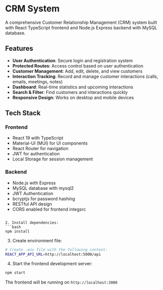 # CRM System

A comprehensive Customer Relationship Management (CRM) system built with React TypeScript frontend and Node.js Express backend with MySQL database.

## Features

- **User Authentication**: Secure login and registration system
- **Protected Routes**: Access control based on user authentication
- **Customer Management**: Add, edit, delete, and view customers
- **Interaction Tracking**: Record and manage customer interactions (calls, emails, meetings, notes)
- **Dashboard**: Real-time statistics and upcoming interactions
- **Search & Filter**: Find customers and interactions quickly
- **Responsive Design**: Works on desktop and mobile devices

## Tech Stack

### Frontend
- React 19 with TypeScript
- Material-UI (MUI) for UI components
- React Router for navigation
- JWT for authentication
- Local Storage for session management

### Backend
- Node.js with Express
- MySQL database with mysql2
- JWT Authentication
- bcryptjs for password hashing
- RESTful API design
- CORS enabled for frontend integsrc
```

2. Install dependencies:
```bash
npm install
```

3. Create environment file:
```bash
# Create .env file with the following content:
REACT_APP_API_URL=http://localhost:5000/api
```

4. Start the frontend development server:
```bash
npm start
```

The frontend will be running on `http://localhost:3000`

